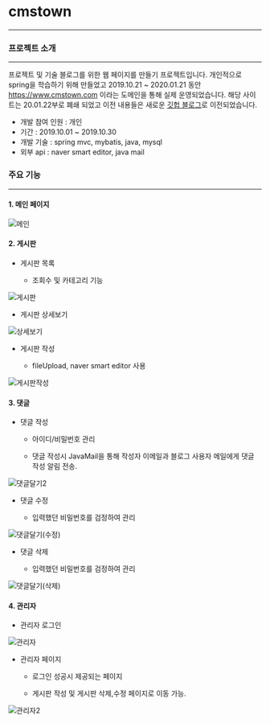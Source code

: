 # cmstown
***

### 프로젝트 소개
***

프로젝트 및 기술 블로그를 위한 웹 페이지를 만들기 프로젝트입니다.
개인적으로 spring을 학습하기 위해 만들었고 
2019.10.21 ~ 2020.01.21 동안 https://www.cmstown.com 이라는 도메인을 통해 실제 운영되었습니다. 
해당 사이트는 20.01.22부로 폐쇄 되었고 이전 내용들은 새로운 [깃헙 블로그](https://chlalstjd430.github.io)로 이전되었습니다.
- 개발 참여 인원 : 개인
- 기간 : 2019.10.01 ~ 2019.10.30
- 개발 기술 : spring mvc, mybatis, java, mysql
- 외부 api : naver smart editor, java mail


### 주요 기능
***

#### 1. 메인 페이지

![메인](https://user-images.githubusercontent.com/50758600/73132111-ecf57e00-4059-11ea-8cfc-dabc691911e0.jpg)


#### 2. 게시판


- 게시판 목록

  - 조회수 및 카테고리 기능

![게시판](https://user-images.githubusercontent.com/50758600/73132134-0eef0080-405a-11ea-8e7c-936cb6100e6c.jpg)

  

- 게시판 상세보기

![상세보기](https://user-images.githubusercontent.com/50758600/73132146-36de6400-405a-11ea-9c6a-6dac336a1351.png)

- 게시판 작성

  - fileUpload, naver smart editor 사용

![게시판작성](https://user-images.githubusercontent.com/50758600/73132154-507fab80-405a-11ea-89cc-b042df7c0636.jpg)


#### 3. 댓글

- 댓글 작성

  - 아이디/비밀번호 관리

  - 댓글 작성시 JavaMail을 통해 작성자 이메일과 블로그 사용자 메일에게 댓글 작성 알림 전송.

![댓글달기2](https://user-images.githubusercontent.com/50758600/73132196-efa4a300-405a-11ea-95f2-ccd06c2ba672.jpg)

- 댓글 수정

  - 입력했던 비밀번호를 검정하여 관리

![댓글달기(수정)](https://user-images.githubusercontent.com/50758600/73132222-5cb83880-405b-11ea-8168-c328145a6c4d.jpg)

- 댓글 삭제

  - 입력했던 비밀번호를 검정하여 관리

![댓글달기(삭제)](https://user-images.githubusercontent.com/50758600/73132230-7d808e00-405b-11ea-93a3-318ed5d58de5.jpg)

#### 4. 관리자

- 관리자 로그인

![관리자](https://user-images.githubusercontent.com/50758600/73132236-b882c180-405b-11ea-879f-5211acfc2d2d.jpg)

- 관리자 페이지

  - 로그인 성공시 제공되는 페이지

  - 게시판 작성 및 게시판 삭제,수정 페이지로 이동 가능.

![관리자2](https://user-images.githubusercontent.com/50758600/73132239-cf291880-405b-11ea-962b-ceb1f70bf80d.jpg)



